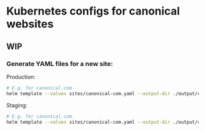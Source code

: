 # Kubernetes configs for canonical websites

## WIP

### Generate YAML files for a new site:

Production:

``` bash
# E.g. for canonical.com
helm template --values sites/canonical-com.yaml --output-dir ./output/canonical ./charts/production
```

Staging:
``` bash
# E.g. for canonical.com
helm template --values sites/canonical-com.yaml --output-dir ./output/canonical ./charts/staging
```
